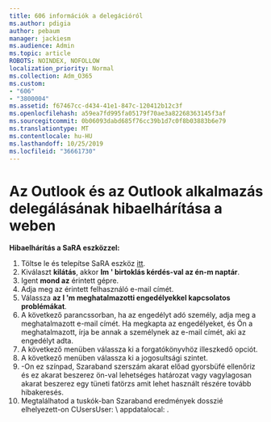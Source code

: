 ```yaml
---
title: 606 információk a delegációról
ms.author: pdigia
author: pebaum
manager: jackiesm
ms.audience: Admin
ms.topic: article
ROBOTS: NOINDEX, NOFOLLOW
localization_priority: Normal
ms.collection: Adm_O365
ms.custom:
- "606"
- "3800004"
ms.assetid: f67467cc-d434-41e1-847c-120412b12c3f
ms.openlocfilehash: a59ea7fd995fa05179f70ae3a82268363145f3af
ms.sourcegitcommit: 0b06093dabd685f76cc39b1d7c0f8b03883b6e79
ms.translationtype: MT
ms.contentlocale: hu-HU
ms.lasthandoff: 10/25/2019
ms.locfileid: "36661730"
---
```

# <a name="troubleshooting-delegation-in-outlook-and-outlook-on-the-web"></a>Az Outlook és az Outlook alkalmazás delegálásának hibaelhárítása a weben

**Hibaelhárítás a SaRA eszközzel:**

1. Töltse le és telepítse SaRA eszköz [itt](https://aka.ms/SaRA-SkypeForBusinessSignIn).
1. Kiválaszt **kilátás**, akkor **Im ' birtoklás kérdés-val az én-m naptár**.
1. Igent **mond az** érintett gépre.
1. Adja meg az érintett felhasználó e-mail címét.
1. Válassza **az I 'm meghatalmazotti engedélyekkel kapcsolatos problémákat**.
1. A következő parancssorban, ha az engedélyt adó személy, adja meg a meghatalmazott e-mail címét. Ha megkapta az engedélyeket, és Ön a meghatalmazott, írja be annak a személynek az e-mail címét, aki az engedélyt adta.
1. A következő menüben válassza ki a forgatókönyvhöz illeszkedő opciót.
1. A következő menüben válassza ki a jogosultsági szintet.
1. -On ez színpad, Szaraband szerszám akarat előad gyorsbüfé ellenőriz és ez akarat beszerez ön-val lehetséges határozat vagy vagylagosan akarat beszerez egy tüneti fatörzs amit lehet használt részére tovább hibakeresés.
1. Megtalálhatod a tuskók-ban Szaraband eredmények dosszié elhelyezett-on CUsersUser: \ appdatalocal: \.
